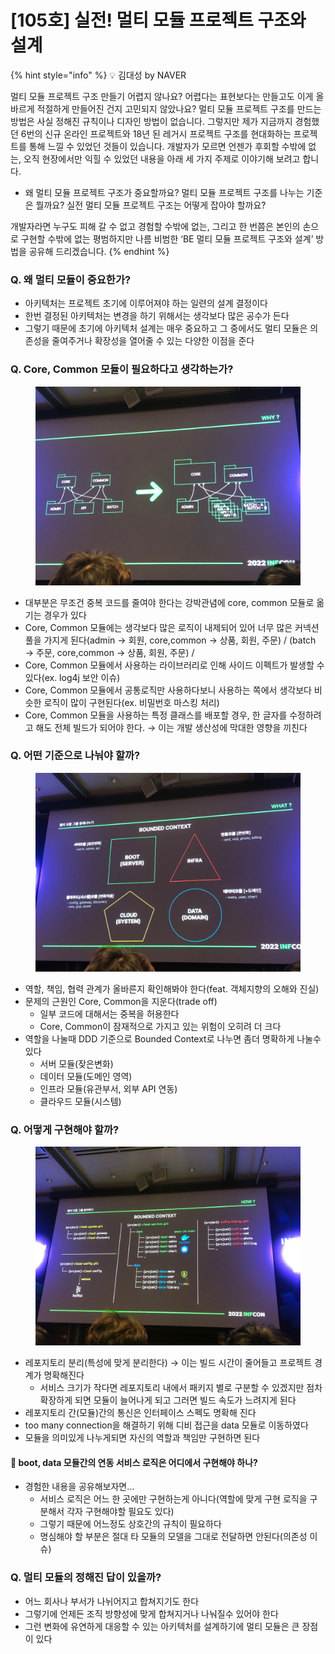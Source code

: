 # \[105호] 실전! 멀티 모듈 프로젝트 구조와 설계

{% hint style="info" %}
💡 김대성 by NAVER

멀티 모듈 프로젝트 구조 만들기 어렵지 않나요? 어렵다는 표현보다는 만들고도 이게 올바르게 적절하게 만들어진 건지 고민되지 않았나요? 멀티 모듈 프로젝트 구조를 만드는 방법은 사실 정해진 규칙이나 디자인 방법이 없습니다. 그렇지만 제가 지금까지 경험했던 6번의 신규 온라인 프로젝트와 18년 된 레거시 프로젝트 구조를 현대화하는 프로젝트를 통해 느낄 수 있었던 것들이 있습니다. 개발자가 모르면 언젠가 후회할 수밖에 없는, 오직 현장에서만 익힐 수 있었던 내용을 아래 세 가지 주제로 이야기해 보려고 합니다.

* 왜 멀티 모듈 프로젝트 구조가 중요할까요? 멀티 모듈 프로젝트 구조를 나누는 기준은 뭘까요? 실전 멀티 모듈 프로젝트 구조는 어떻게 잡아야 할까요?

개발자라면 누구도 피해 갈 수 없고 경험할 수밖에 없는, 그리고 한 번쯤은 본인의 손으로 구현할 수밖에 없는 평범하지만 나름 비범한 ‘BE 멀티 모듈 프로젝트 구조와 설계’ 방법을 공유해 드리겠습니다.
{% endhint %}

### Q. 왜 멀티 모듈이 중요한가?

* 아키텍처는 프로젝트 초기에 이루어져야 하는 일련의 설계 결정이다
* 한번 결정된 아키텍처는 변경을 하기 위해서는 생각보다 많은 공수가 든다
* 그렇기 때문에 초기에 아키텍처 설계는 매우 중요하고 그 중에서도 멀티 모듈은 의존성을 줄여주거나 확장성을 열어줄 수 있는 다양한 이점을 준다

### Q. Core, Common 모듈이 필요하다고 생각하는가?

<figure><img src="../../../.gitbook/assets/1 (2).jpeg" alt=""><figcaption></figcaption></figure>

* 대부분은 무조건 중복 코드를 줄여야 한다는 강박관념에 core, common 모듈로 옮기는 경우가 있다
* Core, Common 모듈에는 생각보다 많은 로직이 내제되어 있어 너무 많은 커넥션 풀을 가지게 된다(admin → 회원, core,common → 상품, 회원, 주문) / (batch → 주문, core,common → 상품, 회원, 주문) /
* Core, Common 모듈에서 사용하는 라이브러리로 인해 사이드 이펙트가 발생할 수 있다(ex. log4j 보안 이슈)
* Core, Common 모듈에서 공통로직만 사용하다보니 사용하는 쪽에서 생각보다 비슷한 로직이 많이 구현된다(ex. 비밀번호 마스킹 처리)
* Core, Common 모듈을 사용하는 특정 클래스를 배포할 경우, 한 글자를 수정하려고 해도 전체 빌드가 되어야 한다. → 이는 개발 생산성에 막대한 영향을 끼친다

### Q. 어떤 기준으로 나눠야 할까?

<figure><img src="../../../.gitbook/assets/2 (2).jpeg" alt=""><figcaption></figcaption></figure>

* 역할, 책임, 협력 관계가 올바른지 확인해봐야 한다(feat. 객체지향의 오해와 진실)
* 문제의 근원인 Core, Common을 지운다(trade off)
  * 일부 코드에 대해서는 중복을 허용한다
  * Core, Common이 잠재적으로 가지고 있는 위험이 오히려 더 크다
* 역할을 나눌때 DDD 기준으로 Bounded Context로 나누면 좀더 명확하게 나눌수 있다
  * 서버 모듈(잦은변화)
  * 데이터 모듈(도메인 영역)
  * 인프라 모듈(유관부서, 외부 API 연동)
  * 클라우드 모듈(시스템)

### Q. 어떻게 구현해야 할까?

<figure><img src="../../../.gitbook/assets/3 (2).jpeg" alt=""><figcaption></figcaption></figure>

* 레포지토리 분리(특성에 맞게 분리한다) → 이는 빌드 시간이 줄어들고 프로젝트 경계가 명확해진다
  * 서비스 크기가 작다면 레포지토리 내에서 패키지 별로 구분할 수 있겠지만 점차 확장하게 되면 모듈이 늘어나게 되고 그러면 빌드 속도가 느려지게 된다
* 레포지토리 간(모듈)간의 통신은 인터페이스 스펙도 명확해 진다
* too many connection을 해결하기 위해 디비 접근을 data 모듈로 이동하였다
* 모듈을 의미있게 나누게되면 자신의 역할과 책임만 구현하면 된다

#### 🧐 boot, data 모듈간의 연동 서비스 로직은 어디에서 구현해야 하나?

* 경험한 내용을 공유해보자면…
  * 서비스 로직은 어느 한 곳에만 구현하는게 아니다(역할에 맞게 구현 로직을 구분해서 각자 구현해야할 필요도 있다)
  * 그렇기 때문에 어느정도 상호간의 규칙이 필요하다
  * 명심해야 할 부분은 절대 타 모듈의 모델을 그대로 전달하면 안된다(의존성 이슈)

### Q. 멀티 모듈의 정해진 답이 있을까?

* 어느 회사나 부서가 나뉘어지고 합쳐지기도 한다
* 그렇기에 언제든 조직 방향성에 맞게 합쳐지거나 나눠질수 있어야 한다
* 그런 변화에 유연하게 대응할 수 있는 아키텍처를 설계하기에 멀티 모듈은 큰 장점이 있다
